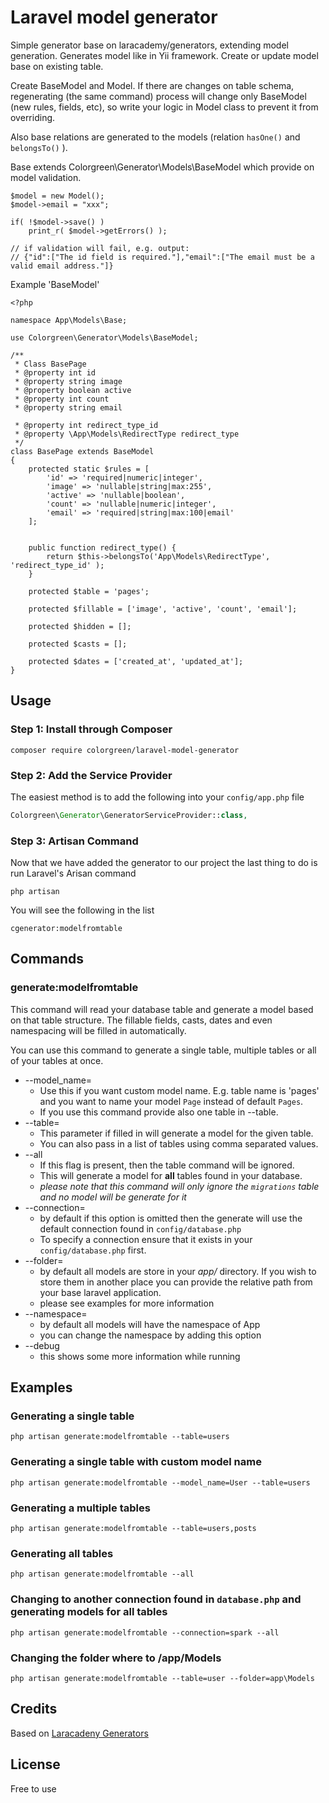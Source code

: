 # Laravel model generator

Simple generator base on laracademy/generators, extending model generation. Generates model like in Yii framework. Create or update model base on existing table. 

Create BaseModel and Model. If there are changes on table schema, regenerating (the same command) process will change only BaseModel (new rules, fields, etc), so write your logic in Model class to prevent it from overriding.

Also base relations are generated to the models (relation ```hasOne()``` and ```belongsTo()``` ).

Base<xxx> extends Colorgreen\Generator\Models\BaseModel which provide on model validation.
```
$model = new Model();
$model->email = "xxx";

if( !$model->save() )
    print_r( $model->getErrors() );

// if validation will fail, e.g. output:
// {"id":["The id field is required."],"email":["The email must be a valid email address."]}

```

Example 'BaseModel'
```
<?php

namespace App\Models\Base;

use Colorgreen\Generator\Models\BaseModel;

/**
 * Class BasePage
 * @property int id
 * @property string image
 * @property boolean active
 * @property int count
 * @property string email
 
 * @property int redirect_type_id
 * @property \App\Models\RedirectType redirect_type
 */
class BasePage extends BaseModel
{
    protected static $rules = [
		'id' => 'required|numeric|integer', 
		'image' => 'nullable|string|max:255', 
		'active' => 'nullable|boolean', 
		'count' => 'nullable|numeric|integer', 
		'email' => 'required|string|max:100|email'
	];
	
	
	public function redirect_type() {
		return $this->belongsTo('App\Models\RedirectType', 'redirect_type_id' );
	}

    protected $table = 'pages';

    protected $fillable = ['image', 'active', 'count', 'email'];

    protected $hidden = [];

    protected $casts = [];

    protected $dates = ['created_at', 'updated_at'];
}
```



## Usage

### Step 1: Install through Composer

```
composer require colorgreen/laravel-model-generator
```

### Step 2: Add the Service Provider
The easiest method is to add the following into your `config/app.php` file

```php
Colorgreen\Generator\GeneratorServiceProvider::class,
```

### Step 3: Artisan Command
Now that we have added the generator to our project the last thing to do is run Laravel's Arisan command

```
php artisan
```

You will see the following in the list

```
cgenerator:modelfromtable
```

## Commands

### generate:modelfromtable

This command will read your database table and generate a model based on that table structure. The fillable fields, casts, dates and even namespacing will be filled in automatically.

You can use this command to generate a single table, multiple tables or all of your tables at once.

* --model_name=
  * Use this if you want custom model name. E.g. table name is 'pages' and you want to name your model ```Page``` instead of default ```Pages```.
  * If you use this command provide also one table in --table.
* --table=
  * This parameter if filled in will generate a model for the given table.
   * You can also pass in a list of tables using comma separated values.
* --all
  * If this flag is present, then the table command will be ignored.
   * This will generate a model for **all** tables found in your database.
   * _please note that this command will only ignore the `migrations` table and no model will be generate for it_
* --connection=
  * by default if this option is omitted then the generate will use the default connection found in `config/database.php`
  * To specify a connection ensure that it exists in your `config/database.php` first.
* --folder=
  * by default all models are store in your _app/_ directory. If you wish to store them in another place you can provide the relative path from your base laravel application.
  * please see examples for more information
* --namespace=
  * by default all models will have the namespace of App
  * you can change the namespace by adding this option
* --debug
  * this shows some more information while running

## Examples

### Generating a single table

```
php artisan generate:modelfromtable --table=users
```

### Generating a single table with custom model name

```
php artisan generate:modelfromtable --model_name=User --table=users
```

### Generating a multiple tables

```
php artisan generate:modelfromtable --table=users,posts
```

### Generating all tables

```
php artisan generate:modelfromtable --all
```

### Changing to another connection found in `database.php` and generating models for all tables

```
php artisan generate:modelfromtable --connection=spark --all
```

### Changing the folder where to /app/Models

```
php artisan generate:modelfromtable --table=user --folder=app\Models
```

## Credits

Based on [Laracadeny Generators](https://github.com/laracademy/generators)


## License
Free to use